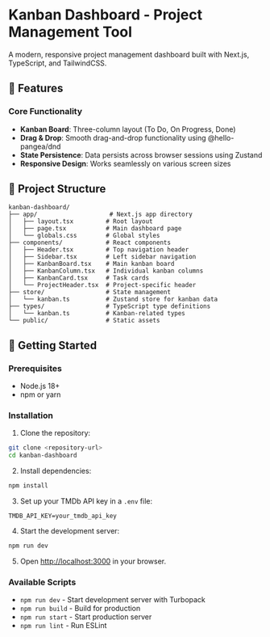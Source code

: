 # Kanban Dashboard - Project Management Tool

A modern, responsive project management dashboard built with Next.js, TypeScript, and TailwindCSS.

## 🚀 Features

### Core Functionality

- **Kanban Board**: Three-column layout (To Do, On Progress, Done)
- **Drag & Drop**: Smooth drag-and-drop functionality using @hello-pangea/dnd
- **State Persistence**: Data persists across browser sessions using Zustand
- **Responsive Design**: Works seamlessly on various screen sizes

## 📁 Project Structure

```
kanban-dashboard/
├── app/                    # Next.js app directory
│   ├── layout.tsx         # Root layout
│   ├── page.tsx           # Main dashboard page
│   └── globals.css        # Global styles
├── components/            # React components
│   ├── Header.tsx         # Top navigation header
│   ├── Sidebar.tsx        # Left sidebar navigation
│   ├── KanbanBoard.tsx    # Main kanban board
│   ├── KanbanColumn.tsx   # Individual kanban columns
│   ├── KanbanCard.tsx     # Task cards
│   └── ProjectHeader.tsx  # Project-specific header
├── store/                 # State management
│   └── kanban.ts          # Zustand store for kanban data
├── types/                 # TypeScript type definitions
│   └── kanban.ts          # Kanban-related types
└── public/                # Static assets
```

## 🚀 Getting Started

### Prerequisites

- Node.js 18+
- npm or yarn

### Installation

1. Clone the repository:

```bash
git clone <repository-url>
cd kanban-dashboard
```

2. Install dependencies:

```bash
npm install
```

3. Set up your TMDb API key in a `.env` file:

```
TMDB_API_KEY=your_tmdb_api_key
```

4. Start the development server:

```bash
npm run dev
```

5. Open [http://localhost:3000](http://localhost:3000) in your browser.

### Available Scripts

- `npm run dev` - Start development server with Turbopack
- `npm run build` - Build for production
- `npm run start` - Start production server
- `npm run lint` - Run ESLint

